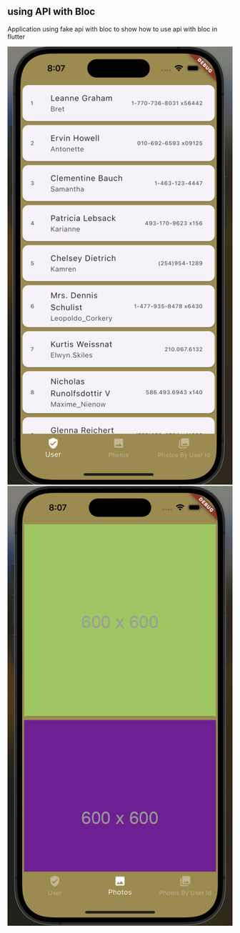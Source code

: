 ## using API with Bloc

Application using fake api with bloc to show how to use api with bloc in flutter

![Image](1.png)
![Image](2.png)